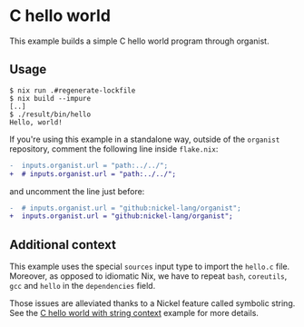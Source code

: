 # C hello world

This example builds a simple C hello world program through organist.

## Usage

```console
$ nix run .#regenerate-lockfile
$ nix build --impure
[..]
$ ./result/bin/hello
Hello, world!
```

If you're using this example in a standalone way, outside of the `organist`
repository, comment the following line inside `flake.nix`:

```diff
-  inputs.organist.url = "path:../../";
+  # inputs.organist.url = "path:../../";
```

and uncomment the line just before:

```diff
-  # inputs.organist.url = "github:nickel-lang/organist";
+  inputs.organist.url = "github:nickel-lang/organist";
```

## Additional context

This example uses the special `sources` input type to import the `hello.c` file.
Moreover, as opposed to idiomatic Nix, we have to repeat `bash`, `coreutils`,
`gcc` and `hello` in the `dependencies` field.

Those issues are alleviated thanks to a Nickel feature called symbolic string.
See the [C hello world with string
context](../c-hello-world-string-ctxt/README.md) example for more details.
